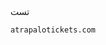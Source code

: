 <!DOCTYPE html>
<html lang="en">
<head>
<meta charset="UTF-8">
<meta name="viewport" content="width=device-width, initial-scale=1.0">
</head>
<body>
تست

<pre><code class="language-bash">atrapalotickets.com</code></pre>
</body>
</html>
